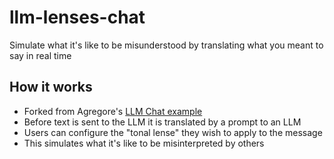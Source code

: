 # llm-lenses-chat
Simulate what it's like to be misunderstood by translating what you meant to say in real time

## How it works

- Forked from Agregore's [LLM Chat example](//agregore.mauve.moe/docs/examples/llm-chat.html)
- Before text is sent to the LLM it is translated by a prompt to an LLM
- Users can configure the "tonal lense" they wish to apply to the message
- This simulates what it's like to be misinterpreted by others
